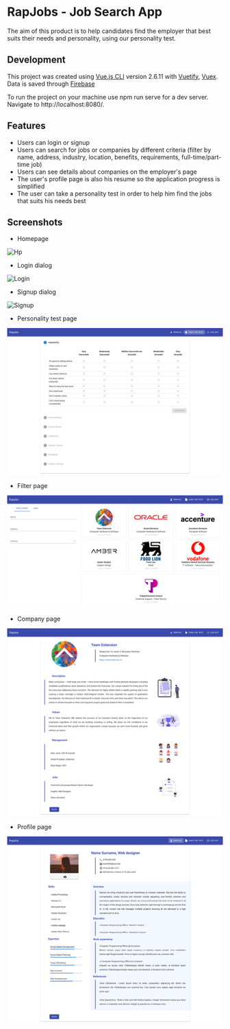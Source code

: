 # RapJobs - Job Search App

The aim of this product is to help candidates find the employer that best suits their needs and personality, using our personality test.

## Development

This project was created using [Vue.js CLI](https://vuejs.org/) version 2.6.11 with [Vuetify](https://vuetifyjs.com/en/), [Vuex](https://vuex.vuejs.org/).
Data is saved through [Firebase](https://firebase.google.com/)

To run the project on your machine use npm run serve for a dev server. Navigate to http://localhost:8080/.

## Features

* Users can login or signup
* Users can search for jobs or companies by different criteria (filter by name, address, industry, location, benefits, requirements, full-time/part-time job)
* Users can see details about companies on the employer's page
* The user's profile page is also his resume so the application progress is simplified
* The user can take a personality test in order to help him find the jobs that suits his needs best

## Screenshots
* Homepage

![Hp](src/assets/hp.png?raw=true "Homepage")

* Login dialog

![Login](src/assets/login.png?raw=true "Login")

* Signup dialog

![Signup](src/assets/signup.png?raw=true "Signup")

* Personality test page

![Test](src/assets/test.png?raw=true "Test")

* Filter page

![Filter](src/assets/search.png?raw=true "Filter")

* Company page

![Company](src/assets/company.png?raw=true "Company")

* Profile page

![Profile](src/assets/profile.png?raw=true "Profile")
